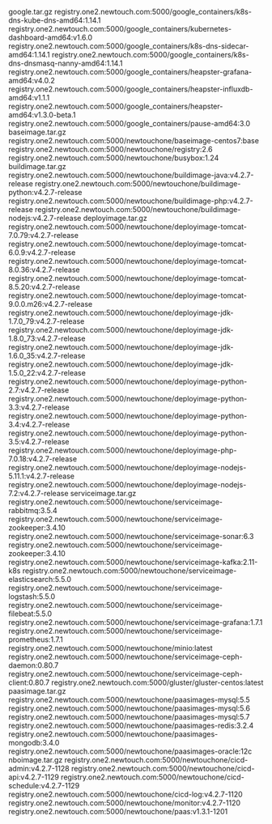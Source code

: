 google.tar.gz
  registry.one2.newtouch.com:5000/google_containers/k8s-dns-kube-dns-amd64:1.14.1
  registry.one2.newtouch.com:5000/google_containers/kubernetes-dashboard-amd64:v1.6.0
  registry.one2.newtouch.com:5000/google_containers/k8s-dns-sidecar-amd64:1.14.1
  registry.one2.newtouch.com:5000/google_containers/k8s-dns-dnsmasq-nanny-amd64:1.14.1
  registry.one2.newtouch.com:5000/google_containers/heapster-grafana-amd64:v4.0.2
  registry.one2.newtouch.com:5000/google_containers/heapster-influxdb-amd64:v1.1.1
  registry.one2.newtouch.com:5000/google_containers/heapster-amd64:v1.3.0-beta.1
  registry.one2.newtouch.com:5000/google_containers/pause-amd64:3.0
baseimage.tar.gz
  registry.one2.newtouch.com:5000/newtouchone/baseimage-centos7:base
  registry.one2.newtouch.com:5000/newtouchone/registry:2.6
  registry.one2.newtouch.com:5000/newtouchone/busybox:1.24
buildimage.tar.gz
  registry.one2.newtouch.com:5000/newtouchone/buildimage-java:v4.2.7-release
  registry.one2.newtouch.com:5000/newtouchone/buildimage-python:v4.2.7-release
  registry.one2.newtouch.com:5000/newtouchone/buildimage-php:v4.2.7-release
  registry.one2.newtouch.com:5000/newtouchone/buildimage-nodejs:v4.2.7-release
deployimage.tar.gz
  registry.one2.newtouch.com:5000/newtouchone/deployimage-tomcat-7.0.79:v4.2.7-release
  registry.one2.newtouch.com:5000/newtouchone/deployimage-tomcat-6.0.9:v4.2.7-release
  registry.one2.newtouch.com:5000/newtouchone/deployimage-tomcat-8.0.36:v4.2.7-release
  registry.one2.newtouch.com:5000/newtouchone/deployimage-tomcat-8.5.20:v4.2.7-release
  registry.one2.newtouch.com:5000/newtouchone/deployimage-tomcat-9.0.0.m26:v4.2.7-release
  registry.one2.newtouch.com:5000/newtouchone/deployimage-jdk-1.7.0_79:v4.2.7-release
  registry.one2.newtouch.com:5000/newtouchone/deployimage-jdk-1.8.0_73:v4.2.7-release
  registry.one2.newtouch.com:5000/newtouchone/deployimage-jdk-1.6.0_35:v4.2.7-release
  registry.one2.newtouch.com:5000/newtouchone/deployimage-jdk-1.5.0_22:v4.2.7-release
  registry.one2.newtouch.com:5000/newtouchone/deployimage-python-2.7:v4.2.7-release
  registry.one2.newtouch.com:5000/newtouchone/deployimage-python-3.3:v4.2.7-release
  registry.one2.newtouch.com:5000/newtouchone/deployimage-python-3.4:v4.2.7-release
  registry.one2.newtouch.com:5000/newtouchone/deployimage-python-3.5:v4.2.7-release
  registry.one2.newtouch.com:5000/newtouchone/deployimage-php-7.0.18:v4.2.7-release
  registry.one2.newtouch.com:5000/newtouchone/deployimage-nodejs-5.11.1:v4.2.7-release
  registry.one2.newtouch.com:5000/newtouchone/deployimage-nodejs-7.2:v4.2.7-release
serviceimage.tar.gz
  registry.one2.newtouch.com:5000/newtouchone/serviceimage-rabbitmq:3.5.4
  registry.one2.newtouch.com:5000/newtouchone/serviceimage-zookeeper:3.4.10
  registry.one2.newtouch.com:5000/newtouchone/serviceimage-sonar:6.3
  registry.one2.newtouch.com:5000/newtouchone/serviceimage-zookeeper:3.4.10
  registry.one2.newtouch.com:5000/newtouchone/serviceimage-kafka:2.11-k8s
  registry.one2.newtouch.com:5000/newtouchone/serviceimage-elasticsearch:5.5.0
  registry.one2.newtouch.com:5000/newtouchone/serviceimage-logstash:5.5.0
  registry.one2.newtouch.com:5000/newtouchone/serviceimage-filebeat:5.5.0
  registry.one2.newtouch.com:5000/newtouchone/serviceimage-grafana:1.7.1
  registry.one2.newtouch.com:5000/newtouchone/serviceimage-prometheus:1.7.1
  registry.one2.newtouch.com:5000/newtouchone/minio:latest
  registry.one2.newtouch.com:5000/newtouchone/serviceimage-ceph-daemon:0.80.7
  registry.one2.newtouch.com:5000/newtouchone/serviceimage-ceph-client:0.80.7
  registry.one2.newtouch.com:5000/gluster/gluster-centos:latest
paasimage.tar.gz
  registry.one2.newtouch.com:5000/newtouchone/paasimages-mysql:5.5
  registry.one2.newtouch.com:5000/newtouchone/paasimages-mysql:5.6
  registry.one2.newtouch.com:5000/newtouchone/paasimages-mysql:5.7
  registry.one2.newtouch.com:5000/newtouchone/paasimages-redis:3.2.4
  registry.one2.newtouch.com:5000/newtouchone/paasimages-mongodb:3.4.0
  registry.one2.newtouch.com:5000/newtouchone/paasimages-oracle:12c
nboimage.tar.gz
  registry.one2.newtouch.com:5000/newtouchone/cicd-admin:v4.2.7-1128
  registry.one2.newtouch.com:5000/newtouchone/cicd-api:v4.2.7-1129
  registry.one2.newtouch.com:5000/newtouchone/cicd-schedule:v4.2.7-1129
  registry.one2.newtouch.com:5000/newtouchone/cicd-log:v4.2.7-1120
  registry.one2.newtouch.com:5000/newtouchone/monitor:v4.2.7-1120
  registry.one2.newtouch.com:5000/newtouchone/paas:v1.3.1-1201


